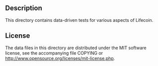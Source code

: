 Description
------------

This directory contains data-driven tests for various aspects of Lifecoin.

License
--------

The data files in this directory are distributed under the MIT software
license, see the accompanying file COPYING or
http://www.opensource.org/licenses/mit-license.php.

